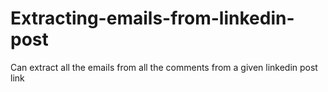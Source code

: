 # Extracting-emails-from-linkedin-post
Can extract all the emails from all the comments from a given linkedin post link
